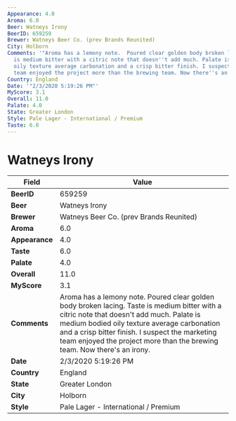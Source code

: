 ```yaml
---
Appearance: 4.0
Aroma: 6.0
Beer: Watneys Irony
BeerID: 659259
Brewer: Watneys Beer Co. (prev Brands Reunited)
City: Holborn
Comments: '"Aroma has a lemony note.  Poured clear golden body broken lacing. Taste
  is medium bitter with a citric note that doesn''t add much. Palate is medium bodied
  oily texture average carbonation and a crisp bitter finish. I suspect the marketing
  team enjoyed the project more than the brewing team. Now there''s an irony."'
Country: England
Date: '"2/3/2020 5:19:26 PM"'
MyScore: 3.1
Overall: 11.0
Palate: 4.0
State: Greater London
Style: Pale Lager - International / Premium
Taste: 6.0
---
```


# Watneys Irony

| Field         | Value |
|---------------|-------|
| **BeerID** | 659259 |
| **Beer** | Watneys Irony |
| **Brewer** | Watneys Beer Co. (prev Brands Reunited) |
| **Aroma** | 6.0 |
| **Appearance** | 4.0 |
| **Taste** | 6.0 |
| **Palate** | 4.0 |
| **Overall** | 11.0 |
| **MyScore** | 3.1 |
| **Comments** | Aroma has a lemony note.  Poured clear golden body broken lacing. Taste is medium bitter with a citric note that doesn't add much. Palate is medium bodied oily texture average carbonation and a crisp bitter finish. I suspect the marketing team enjoyed the project more than the brewing team. Now there's an irony. |
| **Date** | 2/3/2020 5:19:26 PM |
| **Country** | England |
| **State** | Greater London |
| **City** | Holborn |
| **Style** | Pale Lager - International / Premium |
